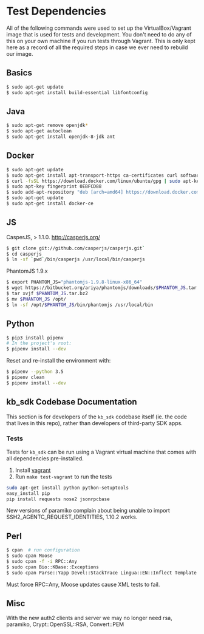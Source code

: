 # Test Dependencies

All of the following commands were used to set up the VirtualBox/Vagrant image that is used for tests and development. You don't need to do any of this on your own machine if you run tests through Vagrant. This is only kept here as a record of all the required steps in case we ever need to rebuild our image.

## Basics

```sh
$ sudo apt-get update
$ sudo apt-get install build-essential libfontconfig
```

## Java

```sh
$ sudo apt-get remove openjdk*
$ sudo apt-get autoclean
$ sudo apt-get install openjdk-8-jdk ant
```

## Docker

```sh
$ sudo apt-get update
$ sudo apt-get install apt-transport-https ca-certificates curl software-properties-common
$ curl -fsSL https://download.docker.com/linux/ubuntu/gpg | sudo apt-key add -
$ sudo apt-key fingerprint 0EBFCD88
$ sudo add-apt-repository "deb [arch=amd64] https://download.docker.com/linux/ubuntu $(lsb_release -cs) stable"
$ sudo apt-get update
$ sudo apt-get install docker-ce
```

## JS

CasperJS, > 1.1.0. http://casperjs.org/ 

```sh
$ git clone git://github.com/casperjs/casperjs.git`
$ cd casperjs
$ ln -sf `pwd`/bin/casperjs /usr/local/bin/casperjs
```

PhantomJS 1.9.x
```sh
$ export PHANTOM_JS="phantomjs-1.9.8-linux-x86_64"
$ wget https://bitbucket.org/ariya/phantomjs/downloads/$PHANTOM_JS.tar.bz2
$ tar xvjf $PHANTOM_JS.tar.bz2
$ mv $PHANTOM_JS /opt/
$ ln -sf /opt/$PHANTOM_JS/bin/phantomjs /usr/local/bin
```

## Python

```sh
$ pip3 install pipenv
# In the project's root:
$ pipenv install --dev
```

Reset and re-install the environment with:

```sh
$ pipenv --python 3.5
$ pipenv clean
$ pipenv install --dev
```

## kb_sdk Codebase Documentation

This section is for developers of the `kb_sdk` codebase itself (ie. the code that lives in this repo), rather than developers of third-party SDK apps.

### Tests

Tests for `kb_sdk` can be run using a Vagrant virtual machine that comes with all dependencies pre-installed.

1. Install [vagrant](https://www.vagrantup.com/docs/installation/)
2. Run `make test-vagrant` to run the tests

```sh
sudo apt-get install python python-setuptools
easy_install pip
pip install requests nose2 jsonrpcbase
```

New versions of paramiko complain about being unable to import SSH2_AGENTC_REQUEST_IDENTITIES, 1.10.2 works.

## Perl

```sh
$ cpan  # run configuration
$ sudo cpan Moose
$ sudo cpan -f -i RPC::Any
$ sudo cpan Bio::KBase::Exceptions
$ sudo cpan Parse::Yapp Devel::StackTrace Lingua::EN::Inflect Template File::Slurp Cwd JSON Data::UUID XML::Dumper JSON::RPC::Client Exception::Class Config::Simple Digest::SHA1 Crypt::OpenSSL::RSA Convert::PEM DateTime MIME::Base64 URI Object::Tiny::RW Plack File::ShareDir::Install YAML TAP::Harness Plack::Middleware::CrossOrigin RPC::Any::Server::JSONRPC::PSGI
```

Must force RPC::Any, Moose updates cause XML tests to fail.

## Misc

With the new auth2 clients and server we may no longer need rsa, paramiko, Crypt::OpenSSL::RSA, Convert::PEM
